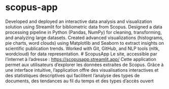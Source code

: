 
# scopus-app
Developed and deployed an interactive data analysis and visualization solution using Streamlit for bibliometric data from Scopus. Designed a data processing pipeline in Python (Pandas, NumPy) for cleaning, transforming, and analyzing large datasets. Created advanced visualizations (histograms, pie charts, word clouds) using Matplotlib and Seaborn to extract 
insights on scientific publication trends. Worked with Git, GitHub, and NLP tools (nltk, wordcloud) 
for data representation.
﻿# ScopusApp
Le site, accessible par l’internet à l’adresse : 
https://scopusapp.streamlit.app/
Cette application permet aux utilisateurs d’explorer les données extraites de Scopus. Grâce à
une interface intuitive, l’application offre des visualisations interactives et des statistiques
descriptives qui facilitent l’analyse des types de documents, des tendances au fil du temps et
des types d’accès ouvert
